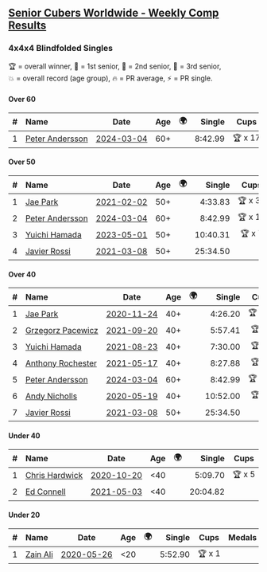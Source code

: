 <style>table {white-space: nowrap;}</style>
<link rel="stylesheet" type="text/css" href="/scw-comp/css/flags.css" />

## [Senior Cubers Worldwide - Weekly Comp Results](/scw-comp/results/)
### 4x4x4 Blindfolded Singles

<span style="white-space: nowrap;">🏆 = overall winner</span>, <span style="white-space: nowrap;">🥇 = 1st senior</span>, <span style="white-space: nowrap;">🥈 = 2nd senior</span>, <span style="white-space: nowrap;">🥉 = 3rd senior</span>, <span style="white-space: nowrap;">💥 = overall record (age group)</span>, <span style="white-space: nowrap;">🔥 = PR average</span>, <span style="white-space: nowrap;">⚡ = PR single</span>.

#### Over 60

| # | Name | Date | Age | 🌍 | Single | Cups | Medals | Achievements | Video |
| :--: | :-- | :--: | :--: | :--: | --: | :--: | :-- | :-- | :-- |
| 1 | [Peter Andersson](../../persons/peter_andersson/444bf.md) | [2024-03-04](../../results/2024-03-04/444bf.md) | 60+ | <i class="flag flag-SE" /> | 8:42.99 | 🏆 x 17 | 🥇 x 18, 🥈 x 7 | 💥 x 8, ⚡ x 8 | [Desktop](https://www.facebook.com/events/7047318028712556/permalink/7099911653453193) / [Mobile](https://m.facebook.com/events/7047318028712556?view=permalink&id=7099911653453193) |

#### Over 50

| # | Name | Date | Age | 🌍 | Single | Cups | Medals | Achievements | Video |
| :--: | :-- | :--: | :--: | :--: | --: | :--: | :-- | :-- | :-- |
| 1 | [Jae Park](../../persons/jae_park/444bf.md) | [2021-02-02](../../results/2021-02-02/444bf.md) | 50+ | <i class="flag flag-US" /> | 4:33.83 | 🏆 x 33 | 🥇 x 36, 🥈 x 1, 🥉 x 1 | 💥 x 11, ⚡ x 11 | [Desktop](https://www.facebook.com/events/508664813631510/permalink/512024466628878) / [Mobile](https://m.facebook.com/events/508664813631510?view=permalink&id=512024466628878) |
| 2 | [Peter Andersson](../../persons/peter_andersson/444bf.md) | [2024-03-04](../../results/2024-03-04/444bf.md) | 60+ | <i class="flag flag-SE" /> | 8:42.99 | 🏆 x 17 | 🥇 x 18, 🥈 x 7 | 💥 x 8, ⚡ x 8 | [Desktop](https://www.facebook.com/events/7047318028712556/permalink/7099911653453193) / [Mobile](https://m.facebook.com/events/7047318028712556?view=permalink&id=7099911653453193) |
| 3 | [Yuichi Hamada](../../persons/yuichi_hamada/444bf.md) | [2023-05-01](../../results/2023-05-01/444bf.md) | 50+ | <i class="flag flag-JP" /> | 10:40.31 | 🏆 x 7 | 🥇 x 7, 🥈 x 2 | 💥 x 1, 🔥 x 1, ⚡ x 3 | [Desktop](https://www.facebook.com/1849183990/videos/898896121410609) / [Mobile](https://m.facebook.com/1849183990/videos/898896121410609) |
| 4 | [Javier Rossi](../../persons/javier_rossi/444bf.md) | [2021-03-08](../../results/2021-03-08/444bf.md) | 50+ | <i class="flag flag-AR" /> | 25:34.50 |  | 🥉 x 1 | ⚡ x 1 | [Desktop](https://www.facebook.com/100000123498724/videos/4425352847478788) / [Mobile](https://m.facebook.com/100000123498724/videos/4425352847478788) |

#### Over 40

| # | Name | Date | Age | 🌍 | Single | Cups | Medals | Achievements | Video |
| :--: | :-- | :--: | :--: | :--: | --: | :--: | :-- | :-- | :-- |
| 1 | [Jae Park](../../persons/jae_park/444bf.md) | [2020-11-24](../../results/2020-11-24/444bf.md) | 40+ | <i class="flag flag-US" /> | 4:26.20 | 🏆 x 33 | 🥇 x 36, 🥈 x 1, 🥉 x 1 | 💥 x 11, ⚡ x 11 | [Desktop](https://www.facebook.com/events/388171482493213/permalink/391123555531339) / [Mobile](https://m.facebook.com/events/388171482493213?view=permalink&id=391123555531339) |
| 2 | [Grzegorz Pacewicz](../../persons/grzegorz_pacewicz/444bf.md) | [2021-09-20](../../results/2021-09-20/444bf.md) | 40+ | <i class="flag flag-PL" /> | 5:57.41 | 🏆 x 4 | 🥇 x 4, 🥈 x 4 | ⚡ x 4 | [Desktop](https://www.facebook.com/events/161657459452919/permalink/163552705930061) / [Mobile](https://m.facebook.com/events/161657459452919?view=permalink&id=163552705930061) |
| 3 | [Yuichi Hamada](../../persons/yuichi_hamada/444bf.md) | [2021-08-23](../../results/2021-08-23/444bf.md) | 40+ | <i class="flag flag-JP" /> | 7:30.00 | 🏆 x 7 | 🥇 x 7, 🥈 x 2 | 💥 x 1, 🔥 x 1, ⚡ x 3 | [Desktop](https://www.facebook.com/events/222639079875755/permalink/231807875625542) / [Mobile](https://m.facebook.com/events/222639079875755?view=permalink&id=231807875625542) |
| 4 | [Anthony Rochester](../../persons/anthony_rochester/444bf.md) | [2021-05-17](../../results/2021-05-17/444bf.md) | 40+ | <i class="flag flag-AU" /> | 8:27.88 | 🏆 x 3 | 🥇 x 3, 🥈 x 3, 🥉 x 1 | ⚡ x 3 | [Desktop](https://www.facebook.com/events/1138256699977086/permalink/1139737763162313) / [Mobile](https://m.facebook.com/events/1138256699977086?view=permalink&id=1139737763162313) |
| 5 | [Peter Andersson](../../persons/peter_andersson/444bf.md) | [2024-03-04](../../results/2024-03-04/444bf.md) | 60+ | <i class="flag flag-SE" /> | 8:42.99 | 🏆 x 17 | 🥇 x 18, 🥈 x 7 | 💥 x 8, ⚡ x 8 | [Desktop](https://www.facebook.com/events/7047318028712556/permalink/7099911653453193) / [Mobile](https://m.facebook.com/events/7047318028712556?view=permalink&id=7099911653453193) |
| 6 | [Andy Nicholls](../../persons/andy_nicholls/444bf.md) | [2020-05-19](../../results/2020-05-19/444bf.md) | 40+ | <i class="flag flag-GB" /> | 10:52.00 | 🏆 x 1 | 🥇 x 1, 🥈 x 5 | ⚡ x 1 | [Desktop](https://www.facebook.com/events/2608037409484307/permalink/2609949869293061) / [Mobile](https://m.facebook.com/events/2608037409484307?view=permalink&id=2609949869293061) |
| 7 | [Javier Rossi](../../persons/javier_rossi/444bf.md) | [2021-03-08](../../results/2021-03-08/444bf.md) | 50+ | <i class="flag flag-AR" /> | 25:34.50 |  | 🥉 x 1 | ⚡ x 1 | [Desktop](https://www.facebook.com/100000123498724/videos/4425352847478788) / [Mobile](https://m.facebook.com/100000123498724/videos/4425352847478788) |

#### Under 40

| # | Name | Date | Age | 🌍 | Single | Cups | Medals | Achievements | Video |
| :--: | :-- | :--: | :--: | :--: | --: | :--: | :-- | :-- | :-- |
| 1 | [Chris Hardwick](../../persons/chris_hardwick/444bf.md) | [2020-10-20](../../results/2020-10-20/444bf.md) | <40 | <i class="flag flag-US" /> | 5:09.70 | 🏆 x 5 |  | 💥 x 4, 🔥 x 3, ⚡ x 7 | [Desktop](https://www.facebook.com/events/365280181488304/permalink/368032671213055) / [Mobile](https://m.facebook.com/events/365280181488304?view=permalink&id=368032671213055) |
| 2 | [Ed Connell](../../persons/ed_connell/444bf.md) | [2021-05-03](../../results/2021-05-03/444bf.md) | <40 | <i class="flag flag-IE" /> | 20:04.82 |  |  | ⚡ x 1 | [Desktop](https://www.facebook.com/events/300400098120799/permalink/303820197778789) / [Mobile](https://m.facebook.com/events/300400098120799?view=permalink&id=303820197778789) |

#### Under 20

| # | Name | Date | Age | 🌍 | Single | Cups | Medals | Achievements | Video |
| :--: | :-- | :--: | :--: | :--: | --: | :--: | :-- | :-- | :-- |
| 1 | [Zain Ali](../../persons/zain_ali/444bf.md) | [2020-05-26](../../results/2020-05-26/444bf.md) | <20 | <i class="flag flag-IN" /> | 5:52.90 | 🏆 x 1 |  | 💥 x 1, ⚡ x 1 | [Desktop](https://www.facebook.com/events/1531820936993798/permalink/1535234259985799) / [Mobile](https://m.facebook.com/events/1531820936993798?view=permalink&id=1535234259985799) |


<!-- Global site tag (gtag.js) - Google Analytics -->
<script async src="https://www.googletagmanager.com/gtag/js?id=UA-86348435-3"></script>
<script>window.dataLayer = window.dataLayer || []; function gtag() {dataLayer.push(arguments);} gtag('js', new Date()); gtag('config', 'UA-86348435-3');</script>
